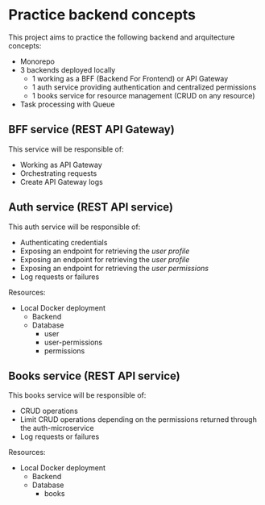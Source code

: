# Practice backend concepts

This project aims to practice the following backend and arquitecture concepts:

- Monorepo
- 3 backends deployed locally
  - 1 working as a BFF (Backend For Frontend) or API Gateway
  - 1 auth service providing authentication and centralized permissions
  - 1 books service for resource management (CRUD on any resource)
- Task processing with Queue

## BFF service (REST API Gateway)

This service will be responsible of:

- Working as API Gateway
- Orchestrating requests
- Create API Gateway logs

## Auth service (REST API service)

This auth service will be responsible of:

- Authenticating credentials
- Exposing an endpoint for retrieving the *user profile*
- Exposing an endpoint for retrieving the *user profile*
- Exposing an endpoint for retrieving the *user permissions*
- Log requests or failures

Resources:
- Local Docker deployment
  - Backend
  - Database
    - user
    - user-permissions
    - permissions

## Books service (REST API service)

This books service will be responsible of:

- CRUD operations
- Limit CRUD operations depending on the permissions returned through the auth-microservice
- Log requests or failures

Resources:
- Local Docker deployment
  - Backend
  - Database
    - books